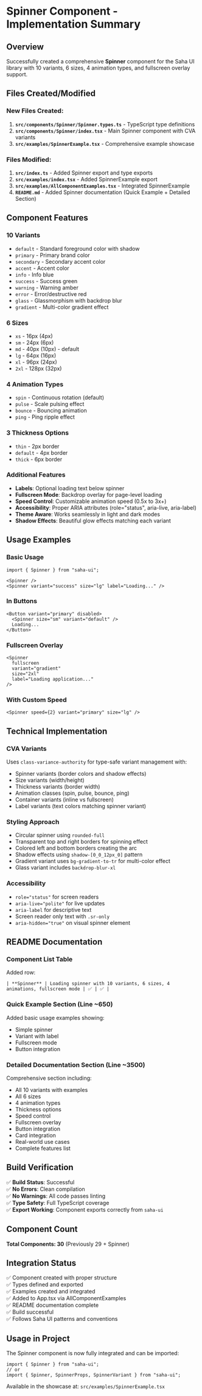 # Spinner Component - Implementation Summary

## Overview

Successfully created a comprehensive **Spinner** component for the Saha UI library with 10 variants, 6 sizes, 4 animation types, and fullscreen overlay support.

## Files Created/Modified

### New Files Created:

1. **`src/components/Spinner/Spinner.types.ts`** - TypeScript type definitions
2. **`src/components/Spinner/index.tsx`** - Main Spinner component with CVA variants
3. **`src/examples/SpinnerExample.tsx`** - Comprehensive example showcase

### Files Modified:

1. **`src/index.ts`** - Added Spinner export and type exports
2. **`src/examples/index.tsx`** - Added SpinnerExample export
3. **`src/examples/AllComponentExamples.tsx`** - Integrated SpinnerExample
4. **`README.md`** - Added Spinner documentation (Quick Example + Detailed Section)

## Component Features

### 10 Variants

- `default` - Standard foreground color with shadow
- `primary` - Primary brand color
- `secondary` - Secondary accent color
- `accent` - Accent color
- `info` - Info blue
- `success` - Success green
- `warning` - Warning amber
- `error` - Error/destructive red
- `glass` - Glassmorphism with backdrop blur
- `gradient` - Multi-color gradient effect

### 6 Sizes

- `xs` - 16px (4px)
- `sm` - 24px (6px)
- `md` - 40px (10px) - default
- `lg` - 64px (16px)
- `xl` - 96px (24px)
- `2xl` - 128px (32px)

### 4 Animation Types

- `spin` - Continuous rotation (default)
- `pulse` - Scale pulsing effect
- `bounce` - Bouncing animation
- `ping` - Ping ripple effect

### 3 Thickness Options

- `thin` - 2px border
- `default` - 4px border
- `thick` - 6px border

### Additional Features

- **Labels**: Optional loading text below spinner
- **Fullscreen Mode**: Backdrop overlay for page-level loading
- **Speed Control**: Customizable animation speed (0.5x to 3x+)
- **Accessibility**: Proper ARIA attributes (role="status", aria-live, aria-label)
- **Theme Aware**: Works seamlessly in light and dark modes
- **Shadow Effects**: Beautiful glow effects matching each variant

## Usage Examples

### Basic Usage

```tsx
import { Spinner } from "saha-ui";

<Spinner />
<Spinner variant="success" size="lg" label="Loading..." />
```

### In Buttons

```tsx
<Button variant="primary" disabled>
  <Spinner size="sm" variant="default" />
  Loading...
</Button>
```

### Fullscreen Overlay

```tsx
<Spinner
  fullscreen
  variant="gradient"
  size="2xl"
  label="Loading application..."
/>
```

### With Custom Speed

```tsx
<Spinner speed={2} variant="primary" size="lg" />
```

## Technical Implementation

### CVA Variants

Uses `class-variance-authority` for type-safe variant management with:

- Spinner variants (border colors and shadow effects)
- Size variants (width/height)
- Thickness variants (border width)
- Animation classes (spin, pulse, bounce, ping)
- Container variants (inline vs fullscreen)
- Label variants (text colors matching spinner variant)

### Styling Approach

- Circular spinner using `rounded-full`
- Transparent top and right borders for spinning effect
- Colored left and bottom borders creating the arc
- Shadow effects using `shadow-[0_0_12px_0]` pattern
- Gradient variant uses `bg-gradient-to-tr` for multi-color effect
- Glass variant includes `backdrop-blur-xl`

### Accessibility

- `role="status"` for screen readers
- `aria-live="polite"` for live updates
- `aria-label` for descriptive text
- Screen reader only text with `.sr-only`
- `aria-hidden="true"` on visual spinner element

## README Documentation

### Component List Table

Added row:

```
| **Spinner** | Loading spinner with 10 variants, 6 sizes, 4 animations, fullscreen mode | ✅ | ✅ |
```

### Quick Example Section (Line ~650)

Added basic usage examples showing:

- Simple spinner
- Variant with label
- Fullscreen mode
- Button integration

### Detailed Documentation Section (Line ~3500)

Comprehensive section including:

- All 10 variants with examples
- All 6 sizes
- 4 animation types
- Thickness options
- Speed control
- Fullscreen overlay
- Button integration
- Card integration
- Real-world use cases
- Complete features list

## Build Verification

✅ **Build Status**: Successful  
✅ **No Errors**: Clean compilation  
✅ **No Warnings**: All code passes linting  
✅ **Type Safety**: Full TypeScript coverage  
✅ **Export Working**: Component exports correctly from `saha-ui`

## Component Count

**Total Components: 30** (Previously 29 + Spinner)

## Integration Status

✅ Component created with proper structure  
✅ Types defined and exported  
✅ Examples created and integrated  
✅ Added to App.tsx via AllComponentExamples  
✅ README documentation complete  
✅ Build successful  
✅ Follows Saha UI patterns and conventions

## Usage in Project

The Spinner component is now fully integrated and can be imported:

```tsx
import { Spinner } from "saha-ui";
// or
import { Spinner, SpinnerProps, SpinnerVariant } from "saha-ui";
```

Available in the showcase at: `src/examples/SpinnerExample.tsx`

